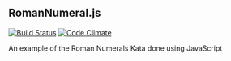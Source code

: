 RomanNumeral.js
-------------
[![Build Status](https://travis-ci.org/joelbyler/roman_numeral.js.png?branch=master)](https://travis-ci.org/joelbyler/roman_numeral.js)
[![Code Climate](https://codeclimate.com/github/joelbyler/roman_numeral.js.png)](https://codeclimate.com/github/joelbyler/roman_numeral.js)


An example of the Roman Numerals Kata done using JavaScript
